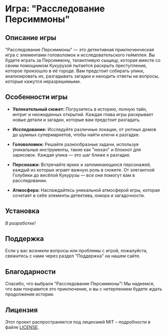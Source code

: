 # Игра: "Расследование Персиммоны"

## Описание игры

"Расследование Персиммоны" — это детективная приключенческая игра с элементами головоломок и исследовательского геймплея. Вы будете играть за Персиммону, талантливую сыщицу, которая вместе со своим помощником Кукурузой пытается раскрыть преступление, которое произошло в её городе. Вам предстоит собирать улики, анализировать их, разгадывать загадки и находить ответы на вопросы, которые кажутся неразрешимыми.

## Особенности игры

- **Увлекательный сюжет:** Погрузитесь в историю, полную тайн, интриг и неожиданных открытий. Каждая глава игры раскрывает новые детали и загадки, которые вам предстоит разгадать.
  
- **Исследование:** Исследуйте различные локации, от уютных домов до шумных супермаркетов, чтобы найти ключи к разгадке.

- **Головоломки:** Решайте разнообразные задачи, используя уникальные инструменты, такие как "нюхач" и блокнот для зарисовок. Каждая улика — это шаг ближе к разгадке.

- **Персонажи:** Встречайте ярких и запоминающихся персонажей, каждый из которых играет важную роль в сюжете. От элегантной Голубики до весёлой Кукурузы — все они помогут вам в расследовании.

- **Атмосфера:** Наслаждайтесь уникальной атмосферой игры, которая сочетает в себе элементы детектива, юмора и загадочности.

## Установка

*В разработке!*

## Поддержка

Если у вас возникли вопросы или проблемы с игрой, пожалуйста, свяжитесь с нами через раздел "Поддержка" на нашем сайте.

## Благодарности

Спасибо, что выбрали "Расследование Персиммоны"! Мы надеемся, что вам понравится это приключение, и вы с нетерпением будете ждать продолжения истории.

## Лицензия  

Этот проект распространяется под лицензией MIT – подробности в файле [LICENSE](LICENSE).  